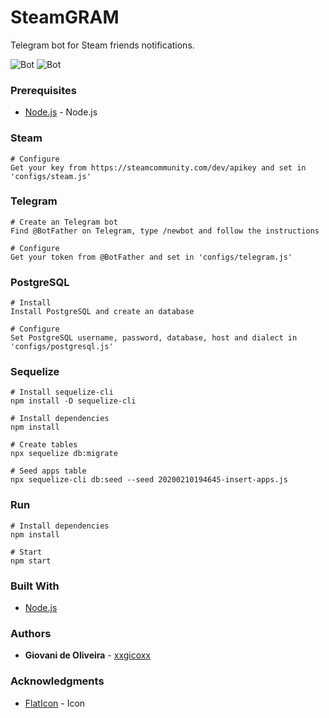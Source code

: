 # SteamGRAM
Telegram bot for Steam friends notifications.

![Bot](https://i.imgur.com/HSRf3AK.png)
![Bot](https://i.imgur.com/ULFbr8T.png)

### Prerequisites
* [Node.js](https://nodejs.org/en/) - Node.js

### Steam
````
# Configure
Get your key from https://steamcommunity.com/dev/apikey and set in 'configs/steam.js'
````

### Telegram
````
# Create an Telegram bot
Find @BotFather on Telegram, type /newbot and follow the instructions

# Configure
Get your token from @BotFather and set in 'configs/telegram.js'
````

### PostgreSQL
````
# Install
Install PostgreSQL and create an database

# Configure
Set PostgreSQL username, password, database, host and dialect in 'configs/postgresql.js'
````

### Sequelize
````
# Install sequelize-cli
npm install -D sequelize-cli

# Install dependencies
npm install

# Create tables
npx sequelize db:migrate

# Seed apps table
npx sequelize-cli db:seed --seed 20200210194645-insert-apps.js
````

### Run
````
# Install dependencies
npm install

# Start
npm start
````

### Built With
* [Node.js](https://nodejs.org/en/)

### Authors
* **Giovani de Oliveira** - [xxgicoxx](https://github.com/xxgicoxx)

### Acknowledgments
* [FlatIcon](https://www.flaticon.com/) - Icon